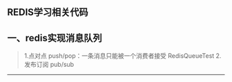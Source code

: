 ## REDIS学习相关代码  

## 一、redis实现消息队列
> 1.点对点 push/pop：一条消息只能被一个消费者接受 RedisQueueTest
> 2.发布订阅 pub/sub

---

